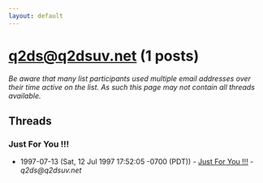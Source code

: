 ```yaml
---
layout: default
---
```


# q2ds@q2dsuv.net (1 posts)

_Be aware that many list participants used multiple email addresses over their time active on the list. As such this page may not contain all threads available._

## Threads

### Just For You !!!
+ 1997-07-13 (Sat, 12 Jul 1997 17:52:05 -0700 (PDT)) - [Just For You !!!](/archive/1997/07/167a49f622650ff5514f631641818cb83707da04fb5a2bf3bcaa5a93ac4abc3f) - _q2ds@q2dsuv.net_

